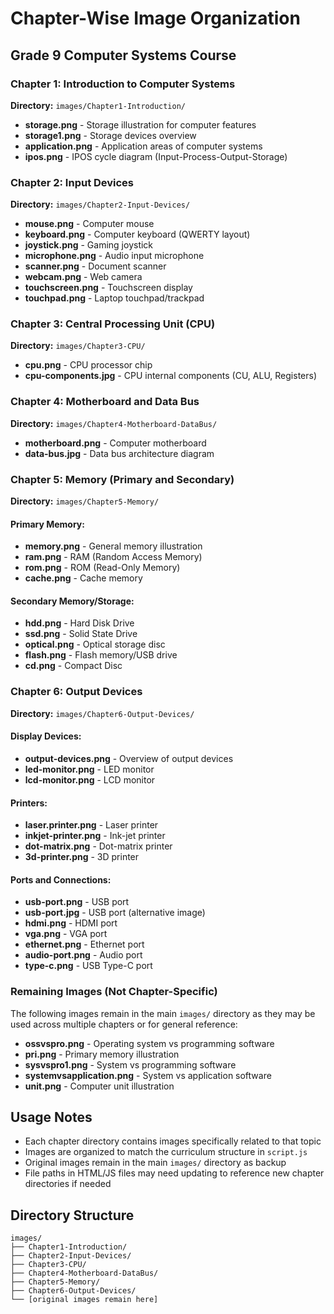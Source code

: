 # Chapter-Wise Image Organization
## Grade 9 Computer Systems Course

### Chapter 1: Introduction to Computer Systems
**Directory:** `images/Chapter1-Introduction/`
- **storage.png** - Storage illustration for computer features
- **storage1.png** - Storage devices overview
- **application.png** - Application areas of computer systems
- **ipos.png** - IPOS cycle diagram (Input-Process-Output-Storage)

### Chapter 2: Input Devices
**Directory:** `images/Chapter2-Input-Devices/`
- **mouse.png** - Computer mouse
- **keyboard.png** - Computer keyboard (QWERTY layout)
- **joystick.png** - Gaming joystick
- **microphone.png** - Audio input microphone
- **scanner.png** - Document scanner
- **webcam.png** - Web camera
- **touchscreen.png** - Touchscreen display
- **touchpad.png** - Laptop touchpad/trackpad

### Chapter 3: Central Processing Unit (CPU)
**Directory:** `images/Chapter3-CPU/`
- **cpu.png** - CPU processor chip
- **cpu-components.jpg** - CPU internal components (CU, ALU, Registers)

### Chapter 4: Motherboard and Data Bus
**Directory:** `images/Chapter4-Motherboard-DataBus/`
- **motherboard.png** - Computer motherboard
- **data-bus.jpg** - Data bus architecture diagram

### Chapter 5: Memory (Primary and Secondary)
**Directory:** `images/Chapter5-Memory/`

#### Primary Memory:
- **memory.png** - General memory illustration
- **ram.png** - RAM (Random Access Memory)
- **rom.png** - ROM (Read-Only Memory)
- **cache.png** - Cache memory

#### Secondary Memory/Storage:
- **hdd.png** - Hard Disk Drive
- **ssd.png** - Solid State Drive
- **optical.png** - Optical storage disc
- **flash.png** - Flash memory/USB drive
- **cd.png** - Compact Disc

### Chapter 6: Output Devices
**Directory:** `images/Chapter6-Output-Devices/`

#### Display Devices:
- **output-devices.png** - Overview of output devices
- **led-monitor.png** - LED monitor
- **lcd-monitor.png** - LCD monitor

#### Printers:
- **laser.printer.png** - Laser printer
- **inkjet-printer.png** - Ink-jet printer
- **dot-matrix.png** - Dot-matrix printer
- **3d-printer.png** - 3D printer

#### Ports and Connections:
- **usb-port.png** - USB port
- **usb-port.jpg** - USB port (alternative image)
- **hdmi.png** - HDMI port
- **vga.png** - VGA port
- **ethernet.png** - Ethernet port
- **audio-port.png** - Audio port
- **type-c.png** - USB Type-C port

### Remaining Images (Not Chapter-Specific)
The following images remain in the main `images/` directory as they may be used across multiple chapters or for general reference:

- **ossvspro.png** - Operating system vs programming software
- **pri.png** - Primary memory illustration
- **sysvspro1.png** - System vs programming software
- **systemvsapplication.png** - System vs application software
- **unit.png** - Computer unit illustration

## Usage Notes
- Each chapter directory contains images specifically related to that topic
- Images are organized to match the curriculum structure in `script.js`
- Original images remain in the main `images/` directory as backup
- File paths in HTML/JS files may need updating to reference new chapter directories if needed

## Directory Structure
```
images/
├── Chapter1-Introduction/
├── Chapter2-Input-Devices/
├── Chapter3-CPU/
├── Chapter4-Motherboard-DataBus/
├── Chapter5-Memory/
├── Chapter6-Output-Devices/
└── [original images remain here]
```
